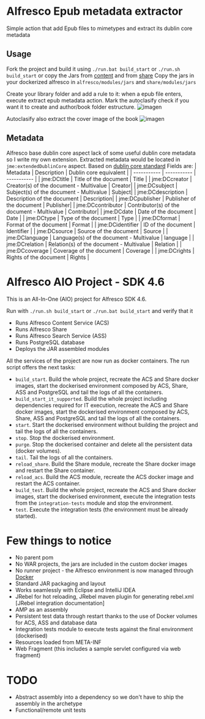 # Alfresco Epub metadata extractor
Simple action that add Epub files to mimetypes and extract its dublin core metadata

## Usage
Fork the project and build it using `./run.bat build_start` or `./run.sh build_start` or copy the Jars from [content](alfrescoepubmetadataextracto-platform/target/) and from [share](alfrescoepubmetadataextracto-share/target/) 
Copy the jars in your dockerized alfresco in `alfresco/modules/jars` and `share/modules/jars`

Create your library folder and add a rule to it: when a epub file enters, execute extract epub metadata action. Mark the autoclasify check if you want it to create and author/book folder estructure.
![imagen](https://github.com/jesusMAes/alfrescoepubmetadataextracto/assets/95760152/a71d0d46-92a8-4ccb-8093-71cde417ff39)

Autoclasify also extract the cover image of the book
![imagen](https://github.com/jesusMAes/alfrescoepubmetadataextracto/assets/95760152/1c3e7657-08b1-4d71-9b3b-49c506161cd5)

## Metadata
Alfresco base dublin core aspect lack of some useful dublin core metadata so I write my own extension. Extracted metadata would be located in `jme:extendedDublinCore` aspect.
Based on [dublin core standard](https://www.dublincore.org/specifications/dublin-core/dcmes-qualifiers/ ) 
Fields are:
| Metadata | Description | Dublin core equivalent |
| ----------- | ----------- | ----------- |
| jme:DCtitle | Title of the document | Title |
| jme:DCcreator | Creator(s) of the document - Multivalue | Creator|
| jme:DCsubject | Subject(s) of the document - Multivalue | Subject|
| jme:DCdescription | Description of the document | Description|
| jme:DCpublisher | Publisher of the document | Publisher|
| jme:DCcontributor | Contributor(s) of the document - Multivalue | Contributor|
| jme:DCdate | Date of the document | Date |
| jme:DCtype | Type of the document | Type |
| jme:DCformat | Format of the document | Format |
| jme:DCidentifier | ID of the document | Identifier |
| jme:DCsource | Source of the document | Source |
| jme:DClanguage | Language(s) of the document - Multivalue | language |
| jme:DCrelation | Relation(s) of the document - Multivalue | Relation |
| jme:DCcoverage | Coverage of the document | Coverage |
| jme:DCrights | Rights of the document | Rights |





# Alfresco AIO Project - SDK 4.6

This is an All-In-One (AIO) project for Alfresco SDK 4.6.

Run with `./run.sh build_start` or `./run.bat build_start` and verify that it

 * Runs Alfresco Content Service (ACS)
 * Runs Alfresco Share
 * Runs Alfresco Search Service (ASS)
 * Runs PostgreSQL database
 * Deploys the JAR assembled modules
 
All the services of the project are now run as docker containers. The run script offers the next tasks:

 * `build_start`. Build the whole project, recreate the ACS and Share docker images, start the dockerised environment composed by ACS, Share, ASS and 
 PostgreSQL and tail the logs of all the containers.
 * `build_start_it_supported`. Build the whole project including dependencies required for IT execution, recreate the ACS and Share docker images, start the 
 dockerised environment composed by ACS, Share, ASS and PostgreSQL and tail the logs of all the containers.
 * `start`. Start the dockerised environment without building the project and tail the logs of all the containers.
 * `stop`. Stop the dockerised environment.
 * `purge`. Stop the dockerised container and delete all the persistent data (docker volumes).
 * `tail`. Tail the logs of all the containers.
 * `reload_share`. Build the Share module, recreate the Share docker image and restart the Share container.
 * `reload_acs`. Build the ACS module, recreate the ACS docker image and restart the ACS container.
 * `build_test`. Build the whole project, recreate the ACS and Share docker images, start the dockerised environment, execute the integration tests from the
 `integration-tests` module and stop the environment.
 * `test`. Execute the integration tests (the environment must be already started).

# Few things to notice

 * No parent pom
 * No WAR projects, the jars are included in the custom docker images
 * No runner project - the Alfresco environment is now managed through [Docker](https://www.docker.com/)
 * Standard JAR packaging and layout
 * Works seamlessly with Eclipse and IntelliJ IDEA
 * JRebel for hot reloading, JRebel maven plugin for generating rebel.xml [JRebel integration documentation]
 * AMP as an assembly
 * Persistent test data through restart thanks to the use of Docker volumes for ACS, ASS and database data
 * Integration tests module to execute tests against the final environment (dockerised)
 * Resources loaded from META-INF
 * Web Fragment (this includes a sample servlet configured via web fragment)

# TODO

  * Abstract assembly into a dependency so we don't have to ship the assembly in the archetype
  * Functional/remote unit tests
